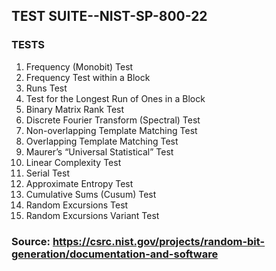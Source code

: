 ## TEST SUITE--NIST-SP-800-22

### TESTS

1.  Frequency (Monobit) Test
2.  Frequency Test within a Block
3.  Runs Test
4.  Test for the Longest Run of Ones in a Block
5.  Binary Matrix Rank Test
6.  Discrete Fourier Transform (Spectral) Test
7.  Non-overlapping Template Matching Test
8.  Overlapping Template Matching Test
9.  Maurer’s “Universal Statistical” Test
10. Linear Complexity Test
11. Serial Test
12. Approximate Entropy Test
13. Cumulative Sums (Cusum) Test
14. Random Excursions Test
15. Random Excursions Variant Test

### Source: https://csrc.nist.gov/projects/random-bit-generation/documentation-and-software
